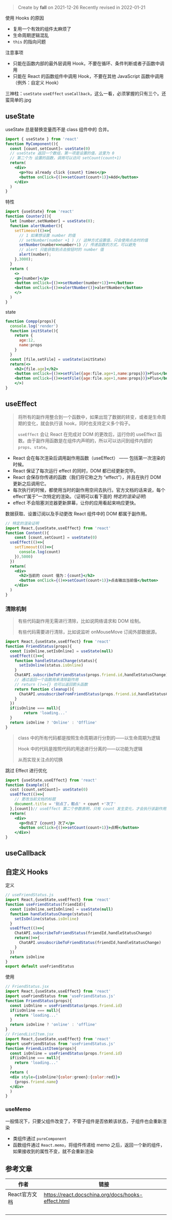 > Create by **fall** on 2021-12-26
> Recently revised in 2022-01-21

使用 Hooks 的原因

- 复用一个有效的组件太麻烦了
- 生命周期逻辑混乱
- `this` 的指向问题

注意事项

- 只能在函数内部的最外层调用 Hook，不要在循环、条件判断或者子函数中调用
- 只能在 React 的函数组件中调用 Hook，不要在其他 JavaScript 函数中调用（例外：自定义 Hook）

三神柱：`useState` `useEffect` `useCallback`，这么一看，必须掌握的只有三个。还蛮简单的.jpg

## useState

 useState 总是替换变量而不是 class 组件中的 合并。

```jsx
import { useState } from 'react'
function MyComponent(){
  const [count,setCount]= useState(0)
  // useState 返回一个数组，第一项是设置的值，这里为 0
  // 第二个为 设置的函数，调用可以访问 setCount(count+1)
  return(
  	<div>
      <p>You already click {count} times</p>
      <button onClick={()=>setCount(count+1)}>Add</button>
    </div>
  )
}
```

特性

```jsx
import {useState} from 'react'
function Counter2(){
  let [number,setNumber] = useState(0);
  function alertNumber(){
    setTimeout(()=>{
      // 1 如果想设置 number 的值 
      // setNumber(number +1 ) // 这种方式设置值，只会使用点击时的值
      setNumber(number=>number+1) // 传递函数的方式，可以避免
      // alert 只能获取到点击按钮时的 number 值
      alert(number);
    },3000);
  }
  return (
    <>
    <p>{number}</p>
    <button onClick={()=>setNumber(number+1)}>+</button>
    <button onClick={()=>alertNumber()}>alertNumber</button>
    </>
  )
}
```



state

```jsx
function Compp(props){
  console.log('render')
  function initState(){
    return {
      age:12,
      name:props
    }
  }
  const [file,setFile] = useState(initState)
  return(<>
    <h2>{file.age}</h2>
    <button onClick={()=>setFile({age:file.age+1,name:props})}>Plus</button>
    <button onClick={()=>setFile({age:file.age+1,name:props})}>Plus</button>
    </>)
}
```



## useEffect

> 将所有的副作用整合到一个函数中，如果出现了数据的转变，或者是生命周期的变化，就会执行该 hook，同时也支持定义多个钩子。
>
> `useEffect` 会让 React 在完成对 DOM 的更改后，运行你的 useEffect 函数。由于副作用函数是在组件内声明的，所以可以访问到组件内部的 `props`、`state`。

- React 会在每次渲染后调用副作用函数（useEffect） —— 包括第一次渲染的时候。
- React 保证了每次运行 effect 的同时，DOM 都已经更新完毕。
- React 会保存你传递的函数（我们将它称之为 “effect”），并且在执行 DOM 更新之后调用它。
- 每次执行的时候，都使用当时的副作用空间去执行。官方文档的话来说，每个 effect“属于”一次特定的渲染。（证明可以看下面的 *特定的渲染证明*）
- effect 不会阻塞浏览器更新屏幕，让你的应用看起来响应更快。

数据获取、设置订阅以及手动更改 React 组件中的 DOM 都属于副作用。

```jsx
// 特定的渲染证明
import React,{useState,useEffect} from 'react'
function Content(){
	const [count,setCount] = useState(0)
  useEffect(()=>{
    setTimeout((()=>{
      console.log(count)
    }),5000)
  })
  return(
    <div>
      <h2>当前的 count 值为：{count}</h2>
      <button onClick={()=>setCount(count+1)}>点击输出当前值</button>
    </div>
  )
}
```

### 清除机制

> 有些代码副作用无需进行清除，比如说网络请求和 DOM 绘制。
>
> 有些代码需要进行清除，比如说监听 onMouseMove 订阅外部数据源。

```jsx
import React,{useState,useEffect} from 'react'
function FriendStatus(props){
  const [isOnline,setIsOnline] = useState(null)
  useEffect(()=>{
    function handleStatusChange(status){
      setIsOnline(status.isOnline)
    }
    ChatAPI.subscribeToFriendStatus(props.friend.id,handleStatusChange)
    // 通过返回一个函数用来清除副作用
    // return ()=>{} 也可以返回箭头函数
    return function cleanup(){
      ChatAPI.unsubscribeFromFriendStatus(props.friend.id,handleStatusChange)
    }
  })
  if(isOnline === null){
		return 'loading...'
  }
  return isOnline ? 'Online' : 'Offline'
}
```

> class 中的所有代码都是按照生命周期进行分割的——以生命周期为逻辑
>
> Hook 中的代码是按照代码的用途进行分离的——以功能为逻辑
>
> 从而实现关注点的切换

跳过 Effect 进行优化

```jsx
import {useState,useEffect} from 'react'
function Example(){
  cost [count,setCount]= useState(0)
  useEffect(()=>{
    // 更改当前文档的标题
    document.title = '别点了，都点' + count +'次了'
  },[count])// useEffect 第二个参数表明，只有 count 发生变化，才会执行该副作用函数
  return(
    <div>
      <p>你点了 {count} 次了</p>
      <button onClick={()=>setCount(count+1)}>点啊</button>
    </div>)
}
```



## useCallback









## 自定义 Hooks

定义

```jsx
// useFriendStatus.js
import React,{useState,useEffect} from 'react'
function useFriendStatus(friendId){
  const [isOnline,setIsOnline] = useState(null)
  function handleStatusChange(status){
    setIsOnline(status.isOnline)
  }
  useEffect(()=>{
    ChatAPI.subscribeToFriendStatus(friendId,handleStatusChange)
    return()=>{
      ChatAPI.unsubscribeToFriendStatus(friendId,handleStatusChange)
    }
  })
  return isOnline
}
export default useFriendStatus
```

使用

```jsx
// FriendStatus.jsx
import React,{useState,useEffect} from 'react'
import useFriendStatus from 'useFriendStatus.js'
function FriendStatus(props){
  const isOnline = useFriendStatus(props.friend.id)
  if(isOnline === null){
    return 'loading...'
  }
  return isOnline ? 'online' : 'offline'
}
// FriendListItem.jsx
import React,{useState,useEffect} from 'react'
import useFriendStatus from 'useFriendStatus.js'
function FriendListItem(props){
  const isOnline = useFriendStatus(props.friend.id)
  if(isOnline === null){
    return 'loading...'
  }
  return (
  <div style={isOnline?{color:green}:{color:red}}>
   	{props.friend.name}
  </div>
  )
}
```

### useMemo

一般情况下，只要父组件改变了，不管子组件是否依赖该状态，子组件也会重新渲染

- 类组件通过 `pureComponent`
- 函数组件通过 `React.memo`，将组件传递给 memo 之后，返回一个新的组件，如果接收到的属性不变，就不会重新渲染

## 参考文章

| 作者          | 链接                                               |
| ------------- | -------------------------------------------------- |
| React官方文档 | https://react.docschina.org/docs/hooks-effect.html |
|               |                                                    |
|               |                                                    |
|               |                                                    |
|               |                                                    |













